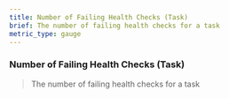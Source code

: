 ```yaml
---
title: Number of Failing Health Checks (Task)
brief: The number of failing health checks for a task
metric_type: gauge
---
```

### Number of Failing Health Checks (Task)

> The number of failing health checks for a task
